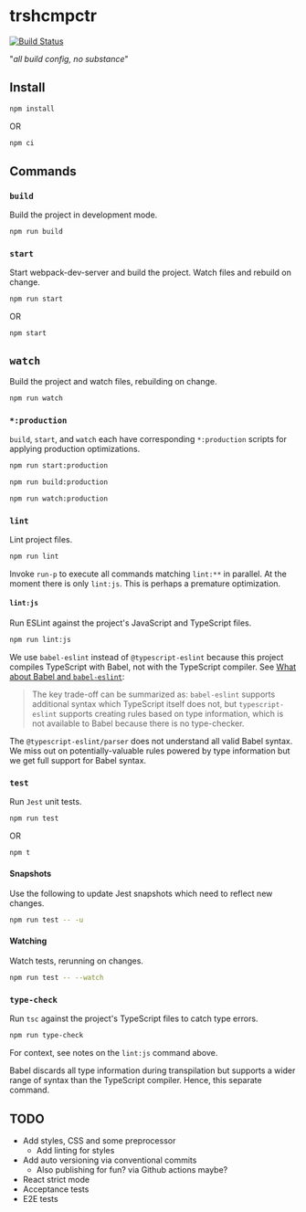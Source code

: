 # trshcmpctr

[![Build Status](https://cloud.drone.io/api/badges/shanedg/trshcmpctr/status.svg)](https://cloud.drone.io/shanedg/trshcmpctr)

"_all build config, no substance_"

## Install

```bash
npm install
```

OR

```bash
npm ci
```

## Commands

### `build`

Build the project in development mode.

```bash
npm run build
```

### `start`

Start webpack-dev-server and build the project.
Watch files and rebuild on change.

```bash
npm run start
```

OR

```bash
npm start
```

## `watch`

Build the project and watch files, rebuilding on change.

```bash
npm run watch
```

### `*:production`

`build`, `start`, and `watch` each have corresponding `*:production` scripts for applying production optimizations.

```bash
npm run start:production

npm run build:production

npm run watch:production
```

### `lint`

Lint project files.

```bash
npm run lint
```

Invoke `run-p` to execute all commands matching `lint:**` in parallel.
At the moment there is only `lint:js`.
This is perhaps a premature optimization.

#### `lint:js`

Run ESLint against the project's JavaScript and TypeScript files.

```bash
npm run lint:js
```

We use `babel-eslint` instead of `@typescript-eslint` because this project compiles TypeScript with Babel, not with the TypeScript compiler.
See [What about Babel and `babel-eslint`](https://github.com/typescript-eslint/typescript-eslint#what-about-babel-and-babel-eslint):

> The key trade-off can be summarized as: `babel-eslint` supports additional syntax which TypeScript itself does not, but `typescript-eslint` supports creating rules based on type information, which is not available to Babel because there is no type-checker.

The `@typescript-eslint/parser` does not understand all valid Babel syntax.
We miss out on potentially-valuable rules powered by type information but we get full support for Babel syntax.

### `test`

Run `Jest` unit tests.

```bash
npm run test
```

OR

```bash
npm t
```

#### Snapshots

Use the following to update Jest snapshots which need to reflect new changes.

```bash
npm run test -- -u
```

#### Watching

Watch tests, rerunning on changes.

```bash
npm run test -- --watch
```

### `type-check`

Run `tsc` against the project's TypeScript files to catch type errors.

```bash
npm run type-check
```

For context, see notes on the `lint:js` command above.

Babel discards all type information during transpilation but supports a wider range of syntax than the TypeScript compiler.
Hence, this separate command.

## TODO

* Add styles, CSS and some preprocessor
  * Add linting for styles
* Add auto versioning via conventional commits
  * Also publishing for fun? via Github actions maybe?
* React strict mode
* Acceptance tests
* E2E tests
